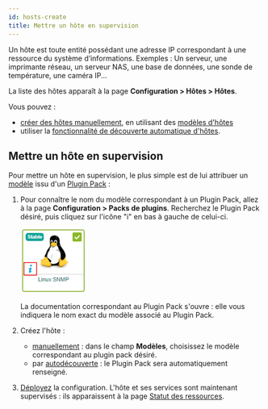```yaml
---
id: hosts-create
title: Mettre un hôte en supervision
---
```


Un hôte est toute entité possédant une adresse IP correspondant à une ressource du système d’informations. Exemples : Un
serveur, une imprimante réseau, un serveur NAS, une base de données, une sonde de température, une caméra IP...

La liste des hôtes apparaît à la page **Configuration > Hôtes > Hôtes**.

Vous pouvez :
- [créer des hôtes manuellement](hosts.html), en utilisant des [modèles d'hôtes](hosts-templates.html)
- utiliser la [fonctionnalité de découverte automatique d'hôtes](../discovery/introduction.html).

## Mettre un hôte en supervision

Pour mettre un hôte en supervision, le plus simple est de lui attribuer un [modèle](hosts-templates.html) issu d'un [Plugin Pack](../pluginpacks.html) : 

1. Pour connaître le nom du modèle correspondant à un Plugin Pack, allez à la page **Configuration > Packs de plugins**. Recherchez le Plugin Pack désiré, puis cliquez sur l'icône "i" en bas à gauche de celui-ci. 

    ![image](../../assets/configuration/pluginpacks/doc.png)

    La documentation correspondant au Plugin Pack s'ouvre : elle vous indiquera le nom exact du modèle associé au Plugin Pack.

2. Créez l'hôte :

    - [manuellement](hosts.html) : dans le champ **Modèles**, choisissez le modèle correspondant au plugin pack désiré.
    - par [autodécouverte](../discovery/hosts-discovery.html) : le Plugin Pack sera automatiquement renseigné.

3. [Déployez](../monitoring-servers/deploying-a-configuration.html) la configuration. L'hôte et ses services sont maintenant supervisés : ils apparaissent à la page [Statut des ressources](../../alerts-notifications/resources-status.html).